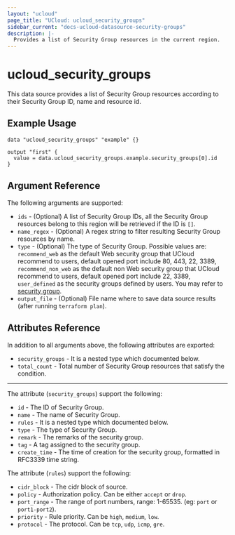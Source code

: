 ```yaml
---
layout: "ucloud"
page_title: "UCloud: ucloud_security_groups"
sidebar_current: "docs-ucloud-datasource-security-groups"
description: |-
  Provides a list of Security Group resources in the current region.
---
```


# ucloud_security_groups

This data source provides a list of Security Group resources according to their Security Group ID, name and resource id.

## Example Usage

```hcl
data "ucloud_security_groups" "example" {}

output "first" {
  value = data.ucloud_security_groups.example.security_groups[0].id
}
```

## Argument Reference

The following arguments are supported:

* `ids` - (Optional) A list of Security Group IDs, all the Security Group resources belong to this region will be retrieved if the ID is `[]`.
* `name_regex` - (Optional) A regex string to filter resulting Security Group resources by name.
* `type` - (Optional) The type of Security Group. Possible values are: `recommend_web` as the default Web security group that UCloud recommend to users, default opened port include 80, 443, 22, 3389, `recommend_non_web` as the default non Web security group that UCloud recommend to users, default opened port include 22, 3389, `user_defined` as the security groups defined by users. You may refer to [security group](https://docs.ucloud.cn/network/firewall/firewall.html).
* `output_file` - (Optional) File name where to save data source results (after running `terraform plan`).

## Attributes Reference

In addition to all arguments above, the following attributes are exported:

* `security_groups` - It is a nested type which documented below.
* `total_count` - Total number of Security Group resources that satisfy the condition.

- - -

The attribute (`security_groups`) support the following:

* `id` - The ID of Security Group.
* `name` - The name of Security Group.
* `rules` - It is a nested type which documented below.
* `type` - The type of Security Group.
* `remark` - The remarks of the security group.
* `tag` - A tag assigned to the security group.
* `create_time` - The time of creation for the security group, formatted in RFC3339 time string.

The attribute (`rules`) support the following:

* `cidr_block` - The cidr block of source.
* `policy` - Authorization policy. Can be either `accept` or `drop`.
* `port_range` - The range of port numbers, range: 1-65535. (eg: `port` or `port1-port2`).
* `priority` - Rule priority. Can be `high`, `medium`, `low`.
* `protocol` - The protocol. Can be `tcp`, `udp`, `icmp`, `gre`.
